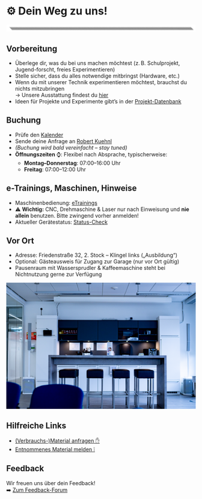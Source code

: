 # ⚙️ Dein Weg zu uns!
![Trenner](https://github.com/Rohde-Schwarz-Garage/.github/blob/main/ressources/graphics/2024_03_13_Trennbanner_GitHub_Grey_Transparent.png?raw=true)

## Vorbereitung
- Überlege dir, was du bei uns machen möchtest (z. B. Schulprojekt, Jugend-forscht, freies Experimentieren)
- Stelle sicher, dass du alles notwendige mitbringst (Hardware, etc.)
- Wenn du mit unserer Technik experimentieren möchtest, brauchst du nichts mitzubringen  
  → Unsere Ausstattung findest du [hier](https://github.com/Rohde-Schwarz-Garage/.github/blob/main/documentation/02_maschinen_ger%C3%A4te_material.md)  
- Ideen für Projekte und Experimente gibt’s in der [Projekt-Datenbank](https://github.com/Rohde-Schwarz-Garage/.github/blob/main/documentation/03_projekte_und_experimente.md)

## Buchung
- Prüfe den [Kalender](https://outlook.live.com/owa/calendar/00000000-0000-0000-0000-000000000000/97575a0f-087c-4ba4-80c1-9fd4bad7214c/cid-3B09161DCF70F723/index.html)  
- Sende deine Anfrage an [Robert Kuehnl](mailto:robert.kuehnl@rohde-schwarz.com)  
- *(Buchung wird bald vereinfacht – stay tuned)*  
- **Öffnungszeiten** ⌚: Flexibel nach Absprache, typischerweise:
  - **Montag–Donnerstag**: 07:00–16:00 Uhr  
  - **Freitag**: 07:00–12:00 Uhr  

## e-Trainings, Maschinen, Hinweise
- Maschinenbedienung: [eTrainings](https://elearning-poc.rohde-schwarz.com/course/index.php?categoryid=7)  
- ⚠️ **Wichtig:** CNC, Drehmaschine & Laser nur nach Einweisung und **nie allein** benutzen. Bitte zwingend vorher anmelden!  
- Aktueller Gerätestatus: [Status-Check](#Status-Check-der-Geräte)  

## Vor Ort
- Adresse: Friedenstraße 32, 2. Stock – Klingel links („Ausbildung“)  
- Optional: Gästeausweis für Zugang zur Garage (nur vor Ort gültig)  
- Pausenraum mit Wassersprudler & Kaffeemaschine steht bei Nichtnutzung gerne zur Verfügung  

![Küche](https://github.com/Rohde-Schwarz-Garage/.github/blob/main/ressources/pictures/Garage_Kueche.png?raw=true)

## Hilfreiche Links
- [(Verbrauchs-)Material anfragen ✋](https://github.com/orgs/Rohde-Schwarz-Garage/discussions/categories/material)  
- [Entnommenes Material melden ❕](https://github.com/orgs/Rohde-Schwarz-Garage/discussions/2)  

## Feedback
Wir freuen uns über dein Feedback!  
➡️ [Zum Feedback-Forum](https://github.com/orgs/Rohde-Schwarz-Garage/discussions/categories/feedback)
